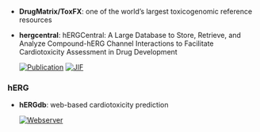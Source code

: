 



- **DrugMatrix/ToxFX**: one of the world’s largest toxicogenomic reference resources  




- **hergcentral**: hERGCentral: A Large Database to Store, Retrieve, and Analyze Compound-hERG Channel Interactions to Facilitate Cardiotoxicity Assessment in Drug Development  

    [![Publication](https://img.shields.io/badge/Publication-Citations:44-blue?style=for-the-badge&logo=bookstack)](https://doi.org/10.1089%2Fadt.2011.0425) 
    [![JIF](https://img.shields.io/badge/Impact_Factor-1.60-purple?style=for-the-badge&logo=academia)](https://doi.org/10.1089%2Fadt.2011.0425)


### **hERG**

- **hERGdb**: web-based cardiotoxicity prediction  


    [![Webserver](https://img.shields.io/badge/Webserver-online-brightgreen?style=for-the-badge&logo=cachet&logoColor=65FF8F)](https://drugdesign.riken.jp/hERGdb/) 

